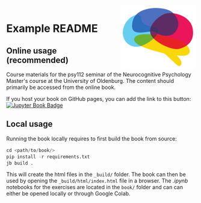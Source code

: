 <div style="padding-top:1em; padding-bottom: 0.5em;">
<img src="logo.png" width =200 align="right" />
</div>

# Example README

## Online usage (recommended)

Course materials for the psy112 seminar of the Neurocognitive Psychology Master's course at the University of Oldenburg. The content should primarily be accessed from the online book.

If you host your book on GitHub pages, you can add the link to this button: [![Jupyter Book Badge](https://jupyterbook.org/badge.svg)](https://mibur1.github.io/psy111/)

## Local usage

Running the book locally requires to first build the book from source:

```python
cd <path/to/book/>
pip install -r requirements.txt
jb build .
```

This will create the html files in the `_build/` folder. The book can then be used by opening the `_build/html/index.html` file in a browser. The *.ipynb* notebooks for the exercises are located in the `book/` folder and can can either be opened locally or through Google Colab.
